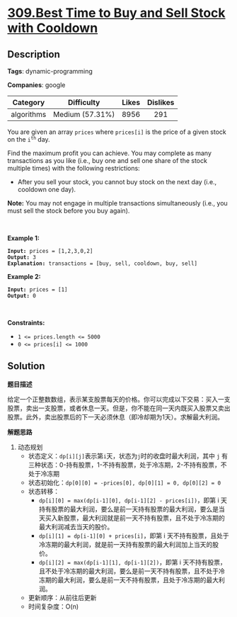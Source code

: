 # [309.Best Time to Buy and Sell Stock with Cooldown](https://leetcode.com/problems/best-time-to-buy-and-sell-stock-with-cooldown/description/)

## Description

**Tags**: dynamic-programming

**Companies**: google

|  Category  |   Difficulty    | Likes | Dislikes |
| :--------: | :-------------: | :---: | :------: |
| algorithms | Medium (57.31%) | 8956  |   291    |

<p>You are given an array <code>prices</code> where <code>prices[i]</code> is the price of a given stock on the <code>i<sup>th</sup></code> day.</p>
<p>Find the maximum profit you can achieve. You may complete as many transactions as you like (i.e., buy one and sell one share of the stock multiple times) with the following restrictions:</p>
<ul>
  <li>After you sell your stock, you cannot buy stock on the next day (i.e., cooldown one day).</li>
</ul>
<p><strong>Note:</strong> You may not engage in multiple transactions simultaneously (i.e., you must sell the stock before you buy again).</p>
<p>&nbsp;</p>
<p><strong class="example">Example 1:</strong></p>
<pre><code><strong>Input:</strong> prices = [1,2,3,0,2]
<strong>Output:</strong> 3
<strong>Explanation:</strong> transactions = [buy, sell, cooldown, buy, sell]</code></pre>
<p><strong class="example">Example 2:</strong></p>
<pre><code><strong>Input:</strong> prices = [1]
<strong>Output:</strong> 0</code></pre>
<p>&nbsp;</p>
<p><strong>Constraints:</strong></p>
<ul>
  <li><code>1 &lt;= prices.length &lt;= 5000</code></li>
  <li><code>0 &lt;= prices[i] &lt;= 1000</code></li>
</ul>

## Solution

**题目描述**

给定一个正整数数组，表示某支股票每天的价格。你可以完成以下交易：买入一支股票，卖出一支股票，或者休息一天。但是，你不能在同一天内既买入股票又卖出股票。此外，卖出股票后的下一天必须休息（即冷却期为1天）。求解最大利润。

**解题思路**

1. 动态规划
   - 状态定义：`dp[i][j]`表示第`i`天，状态为`j`时的收盘时最大利润，其中 `j` 有三种状态：0-持有股票，1-不持有股票，处于冷冻期，2-不持有股票，不处于冷冻期
   - 状态初始化：`dp[0][0] = -prices[0], dp[0][1] = 0, dp[0][2] = 0`
   - 状态转移：
     - `dp[i][0] = max(dp[i-1][0], dp[i-1][2] - prices[i])`，即第 i 天持有股票的最大利润，要么是前一天持有股票的最大利润，要么是当天买入新股票，最大利润就是前一天不持有股票，且不处于冷冻期的最大利润减去当天的股价。
     - `dp[i][1] = dp[i-1][0] + prices[i]`，即第 i 天不持有股票，且处于冷冻期的最大利润，就是前一天持有股票的最大利润加上当天的股价。
     - `dp[i][2] = max(dp[i-1][1], dp[i-1][2])`，即第 i 天不持有股票，且不处于冷冻期的最大利润，要么是前一天不持有股票，且不处于冷冻期的最大利润，要么是前一天不持有股票，且处于冷冻期的最大利润。
   - 更新顺序：从前往后更新
   - 时间复杂度：O(n)
